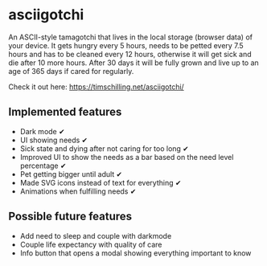 # asciigotchi

An ASCII-style tamagotchi that lives in the local storage (browser data) of your device.
It gets hungry every 5 hours, needs to be petted every 7.5 hours and has to be cleaned every 12 hours, otherwise it will get sick and die after 10 more hours.
After 30 days it will be fully grown and live up to an age of 365 days if cared for regularly.

Check it out here: https://timschilling.net/asciigotchi/

## Implemented features

- Dark mode ✔
- UI showing needs ✔
- Sick state and dying after not caring for too long ✔
- Improved UI to show the needs as a bar based on the need level percentage ✔
- Pet getting bigger until adult ✔
- Made SVG icons instead of text for everything ✔
- Animations when fulfilling needs ✔

## Possible future features

- Add need to sleep and couple with darkmode
- Couple life expectancy with quality of care
- Info button that opens a modal showing everything important to know
